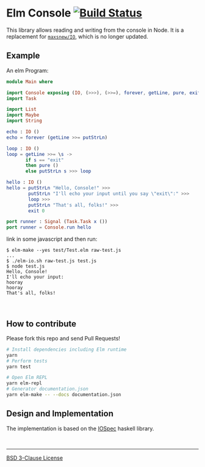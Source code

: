 Elm Console [![Build Status]][travis]
=========
This library allows reading and writing from the console in Node.
It is a replacement for [`maxsnew/IO`], which is no longer updated.

Example
-------
An elm Program:
```elm
module Main where

import Console exposing (IO, (>>>), (>>=), forever, getLine, pure, exit, putStrLn)
import Task

import List
import Maybe
import String

echo : IO ()
echo = forever (getLine >>= putStrLn)

loop : IO ()
loop = getLine >>= \s ->
       if s == "exit"
       then pure ()
       else putStrLn s >>> loop

hello : IO ()
hello = putStrLn "Hello, Console!" >>>
        putStrLn "I'll echo your input until you say \"exit\":" >>>
        loop >>>
        putStrLn "That's all, folks!" >>>
        exit 0

port runner : Signal (Task.Task x ())
port runner = Console.run hello
```

link in some javascript and then run:
```console
$ elm-make --yes test/Test.elm raw-test.js
...
$ ./elm-io.sh raw-test.js test.js
$ node test.js
Hello, Console!
I'll echo your input:
hooray
hooray
That's all, folks!
```

<br>

How to contribute
-----------
Please fork this repo and send Pull Requests!

```bash
# Install dependencies including Elm runtime
yarn
# Perform tests
yarn test

# Open Elm REPL
yarn elm-repl
# Generator documentation.json
yarn elm-make -- --docs documentation.json
```

Design and Implementation
-------------------------
The implementation is based on the [IOSpec] haskell library.

<br>

--------

[BSD 3-Clause License](LICENSE)

[Build Status]: https://travis-ci.org/openirc/elm-console.svg?branch=master
[travis]: https://travis-ci.org/openirc/elm-console
[`maxsnew/IO`]: https://github.com/maxsnew/IO
[IOSpec]: http://hackage.haskell.org/package/IOSpec
